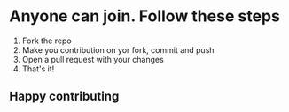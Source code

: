 # Anyone can join. Follow these steps

1.  Fork the repo
2.  Make you contribution on yor fork, commit and push
3.  Open a pull request with your changes
4.  That's it!

## Happy contributing 